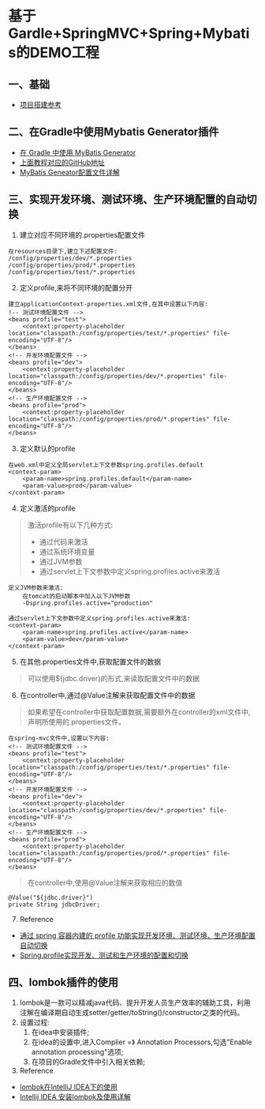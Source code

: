 # 基于Gardle+SpringMVC+Spring+Mybatis的DEMO工程
## 一、基础
- [项目搭建参考](http://blog.csdn.net/wyyl1/article/details/52352110)
## 二、在Gradle中使用Mybatis Generator插件
- [在 Gradle 中使用 MyBatis Generator](http://www.jianshu.com/p/5c85becf5f73)
- [上面教程对应的GitHub地址](https://github.com/kingcos/MyBatisGenerator-Tool)
- [MyBatis Geneator配置文件详解](http://git.oschina.net/free/Mybatis_Utils/blob/master/MybatisGeneator/MybatisGeneator.md)
## 三、实现开发环境、测试环境、生产环境配置的自动切换
1. 建立对应不同环境的.properties配置文件
```
在resources目录下,建立下述配置文件:
/config/properties/dev/*.properties
/config/properties/prod/*.properties
/config/properties/test/*.properties
```
2. 定义profile,来将不同环境的配置分开
```
建立applicationContext-properties.xml文件,在其中设置以下内容:
!-- 测试环境配置文件 -->
<beans profile="test">
    <context:property-placeholder location="classpath:/config/properties/test/*.properties" file-encoding="UTF-8"/>
</beans>
<!-- 开发环境配置文件 -->
<beans profile="dev">
    <context:property-placeholder location="classpath:/config/properties/dev/*.properties" file-encoding="UTF-8"/>
</beans>
<!-- 生产环境配置文件 -->
<beans profile="prod">
    <context:property-placeholder location="classpath:/config/properties/prod/*.properties" file-encoding="UTF-8"/>
</beans>
```
3. 定义默认的profile
```
在web.xml中定义全局servlet上下文参数spring.profiles.default
<context-param>
    <param-name>spring.profiles.default</param-name>
    <param-value>prod</param-value>
</context-param>
```
4. 定义激活的profile
> 激活profile有以下几种方式:
> - 通过代码来激活
> - 通过系统环境变量
> - 通过JVM参数
> - 通过servlet上下文参数中定义spring.profiles.active来激活
```
定义JVM参数来激活:
    在tomcat的启动脚本中加入以下JVM参数
    -Dspring.profiles.active="production"
```
```
通过servlet上下文参数中定义spring.profiles.active来激活:
<context-param>
    <param-name>spring.profiles.active</param-name>
    <param-value>dev</param-value>
</context-param>
```
5. 在其他.properties文件中,获取配置文件的数据
> 可以使用${jdbc.driver}的形式,来读取配置文件中的数据
6. 在controller中,通过@Value注解来获取配置文件中的数据
> 如果希望在controller中获取配置数据,需要额外在controller的xml文件中,声明所使用的.properties文件。
```
在spring-mvc文件中,设置以下内容:
<!-- 测试环境配置文件 -->
<beans profile="test">
    <context:property-placeholder location="classpath:/config/properties/test/*.properties" file-encoding="UTF-8"/>
</beans>
<!-- 开发环境配置文件 -->
<beans profile="dev">
    <context:property-placeholder location="classpath:/config/properties/dev/*.properties" file-encoding="UTF-8"/>
</beans>
<!-- 生产环境配置文件 -->
<beans profile="prod">
    <context:property-placeholder location="classpath:/config/properties/prod/*.properties" file-encoding="UTF-8"/>
</beans>
```
> 在controller中,使用@Value注解来获取相应的数值
```
@Value("${jdbc.driver}")
private String jdbcDriver;
```
7. Reference
- [通过 spring 容器内建的 profile 功能实现开发环境、测试环境、生产环境配置自动切换](http://blog.lifw.org/post/68990012)
- [Spring.profile实现开发、测试和生产环境的配置和切换](http://www.cnblogs.com/strugglion/p/7091021.html)
## 四、lombok插件的使用
1. lombok是一款可以精减java代码、提升开发人员生产效率的辅助工具，利用注解在编译期自动生成setter/getter/toString()/constructor之类的代码。
2. 设置过程:
    1. 在idea中安装插件;
    2. 在idea的设置中,进入Complier =》 Annotation Processors,勾选"Enable annotation processing"选项;
    3. 在项目的Gradle文件中引入相关依赖;
3. Reference
- [lombok在IntelliJ IDEA下的使用](http://www.cnblogs.com/yjmyzz/p/lombok-with-intellij-idea.html)
- [Intellij IDEA 安装lombok及使用详解](http://blog.csdn.net/zhglance/article/details/54931430)
